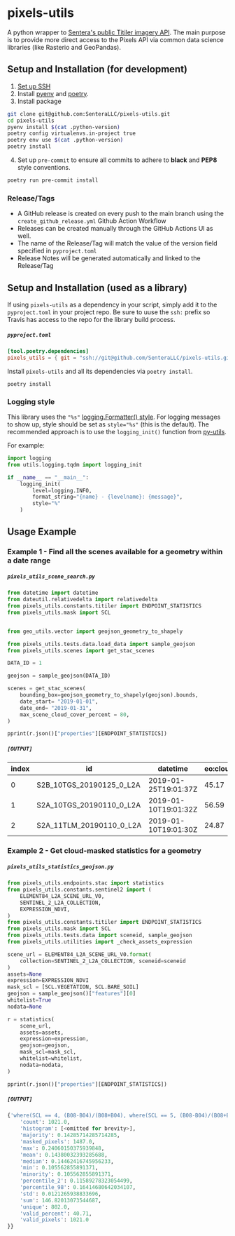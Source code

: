 # pixels-utils

A python wrapper to [Sentera's public Titiler imagery API](https://pixels.sentera.com). The main purpose is to provide more direct access to the Pixels API via common data science libraries (like Rasterio and GeoPandas).

## Setup and Installation (for development)
1) [Set up SSH](https://github.com/SenteraLLC/install-instructions/blob/master/ssh_setup.md)
2) Install [pyenv](https://github.com/SenteraLLC/install-instructions/blob/master/pyenv.md) and [poetry](https://python-poetry.org/docs/#installation).
3) Install package
``` bash
git clone git@github.com:SenteraLLC/pixels-utils.git
cd pixels-utils
pyenv install $(cat .python-version)
poetry config virtualenvs.in-project true
poetry env use $(cat .python-version)
poetry install
```
4) Set up `pre-commit` to ensure all commits to adhere to **black** and **PEP8** style conventions.
``` bash
poetry run pre-commit install
```
### Release/Tags
- A GitHub release is created on every push to the main branch using the `create_github_release.yml` Github Action Workflow
- Releases can be created manually through the GitHub Actions UI as well.
- The name of the Release/Tag will match the value of the version field specified in `pyproject.toml`
- Release Notes will be generated automatically and linked to the Release/Tag

## Setup and Installation (used as a library)
If using `pixels-utils` as a dependency in your script, simply add it to the `pyproject.toml` in your project repo. Be sure to uuse the `ssh:` prefix so Travis has access to the repo for the library build process.

<h5 a><strong><code>pyproject.toml</code></strong></h5>

``` toml
[tool.poetry.dependencies]
pixels_utils = { git = "ssh://git@github.com/SenteraLLC/pixels-utils.git", branch = "main", extras = ["rasterio"]}
```

Install `pixels-utils` and all its dependencies via `poetry install`.

``` console
poetry install
```

### Logging style
This library uses the `"%s"` [logging.Formatter() style](https://docs.python.org/3/library/logging.html#logging.Formatter). For logging messages to show up, style should be set as `style="%s"` (this is the default). The recommended approach is to use the `logging_init()` function from [py-utils](https://github.com/SenteraLLC/py-utils).

For example:

``` python
import logging
from utils.logging.tqdm import logging_init

if __name__ == "__main__":
    logging_init(
        level=logging.INFO,
        format_string="{name} - {levelname}: {message}",
        style="%"
    )
```

## Usage Example

### Example 1 - Find all the scenes available for a geometry within a date range

<h5 a><strong><code>pixels_utils_scene_search.py</code></strong></h5>

``` python
from datetime import datetime
from dateutil.relativedelta import relativedelta
from pixels_utils.constants.titiler import ENDPOINT_STATISTICS
from pixels_utils.mask import SCL


from geo_utils.vector import geojson_geometry_to_shapely

from pixels_utils.tests.data.load_data import sample_geojson
from pixels_utils.scenes import get_stac_scenes

DATA_ID = 1

geojson = sample_geojson(DATA_ID)

scenes = get_stac_scenes(
    bounding_box=geojson_geometry_to_shapely(geojson).bounds,
    date_start= "2019-01-01",
    date_end= "2019-01-31",
    max_scene_cloud_cover_percent = 80,
)

pprint(r.json()["properties"][ENDPOINT_STATISTICS])
```

<h5 a><code>[OUTPUT]</code></h5>

| index | id                       | datetime             | eo:cloud_cover |
| ----- | ------------------------ | -------------------- | -------------- |
| 0     | S2B_10TGS_20190125_0_L2A | 2019-01-25T19:01:37Z |          45.17 |
| 1     | S2A_10TGS_20190110_0_L2A | 2019-01-10T19:01:32Z |          56.59 |
| 2     | S2A_11TLM_20190110_0_L2A | 2019-01-10T19:01:30Z |          24.87 |


### Example 2 - Get cloud-masked statistics for a geometry

<h5 a><strong><code>pixels_utils_statistics_geojson.py</code></strong></h5>

``` python
from pixels_utils.endpoints.stac import statistics
from pixels_utils.constants.sentinel2 import (
    ELEMENT84_L2A_SCENE_URL_V0,
    SENTINEL_2_L2A_COLLECTION,
    EXPRESSION_NDVI,
)
from pixels_utils.constants.titiler import ENDPOINT_STATISTICS
from pixels_utils.mask import SCL
from pixels_utils.tests.data import sceneid, sample_geojson
from pixels_utils.utilities import _check_assets_expression

scene_url = ELEMENT84_L2A_SCENE_URL_V0.format(
    collection=SENTINEL_2_L2A_COLLECTION, sceneid=sceneid
)
assets=None
expression=EXPRESSION_NDVI
mask_scl = [SCL.VEGETATION, SCL.BARE_SOIL]
geojson = sample_geojson()["features"][0]
whitelist=True
nodata=None

r = statistics(
    scene_url,
    assets=assets,
    expression=expression,
    geojson=geojson,
    mask_scl=mask_scl,
    whitelist=whitelist,
    nodata=nodata,
)

pprint(r.json()["properties"][ENDPOINT_STATISTICS])
```

<h5 a><code>[OUTPUT]</code></h5>

``` python
{'where(SCL == 4, (B08-B04)/(B08+B04), where(SCL == 5, (B08-B04)/(B08+B04), 0.0))': {
    'count': 1021.0,
    'histogram': [<omitted for brevity>],
    'majority': 0.14285714285714285,
    'masked_pixels': 1487.0,
    'max': 0.24060150375939848,
    'mean': 0.14380032393285688,
    'median': 0.14462416745956233,
    'min': 0.105562855891371,
    'minority': 0.105562855891371,
    'percentile_2': 0.11589278323054499,
    'percentile_98': 0.16414680642034107,
    'std': 0.0121265938833696,
    'sum': 146.82013073544687,
    'unique': 802.0,
    'valid_percent': 40.71,
    'valid_pixels': 1021.0
}}
```
